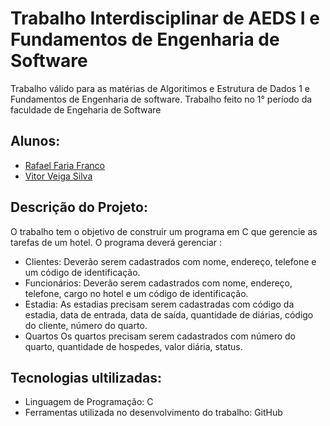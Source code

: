 # Trabalho Interdisciplinar de AEDS I e Fundamentos de Engenharia de Software
Trabalho válido para as matérias de Algoritimos e Estrutura de Dados 1 e Fundamentos de Engenharia de software. Trabalho feito no 1° período da faculdade de Engeharia de Software


## Alunos:
- [Rafael Faria Franco](https://github.com/RafaelFFranco)
- [Vitor Veiga Silva](https://github.com/vitorveigas)

## Descrição do Projeto:
O trabalho tem o objetivo de construir um programa em C que gerencie as tarefas de um hotel. O programa deverá gerenciar :
- Clientes:
  Deverão serem cadastrados com nome, endereço, telefone e um código de identificação.
- Funcionários:
  Deverão serem cadastrados com nome, endereço, telefone, cargo no hotel e um código de identificação.
- Estadia:
  As estadias precisam serem cadastradas com código da estadia, data de entrada, data de saída, quantidade de diárias, código do
cliente, número do quarto.
- Quartos
  Os quartos precisam serem cadastrados com número do quarto, quantidade de hospedes, valor diária, status.

## Tecnologias ultilizadas:

- Linguagem de Programação: C
- Ferramentas utilizada no desenvolvimento do trabalho: GitHub
